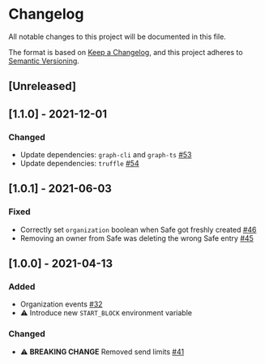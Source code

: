 # Changelog

All notable changes to this project will be documented in this file.

The format is based on [Keep a Changelog](https://keepachangelog.com/en/1.0.0/),
and this project adheres to [Semantic Versioning](https://semver.org/spec/v2.0.0.html).

## [Unreleased]

## [1.1.0] - 2021-12-01

### Changed

- Update dependencies: `graph-cli` and `graph-ts` [#53](https://github.com/CirclesUBI/circles-subgraph/pull/53)
- Update dependencies: `truffle` [#54](https://github.com/CirclesUBI/circles-subgraph/pull/54)

## [1.0.1] - 2021-06-03

### Fixed

- Correctly set `organization` boolean when Safe got freshly created [#46](https://github.com/CirclesUBI/circles-subgraph/pull/46)
- Removing an owner from Safe was deleting the wrong Safe entry [#45](https://github.com/CirclesUBI/circles-subgraph/pull/45)

## [1.0.0] - 2021-04-13

### Added

- Organization events [#32](https://github.com/CirclesUBI/circles-subgraph/pull/32)
- :warning: Introduce new `START_BLOCK` environment variable

### Changed

- :warning: **BREAKING CHANGE** Removed send limits [#41](https://github.com/CirclesUBI/circles-subgraph/pull/41)
